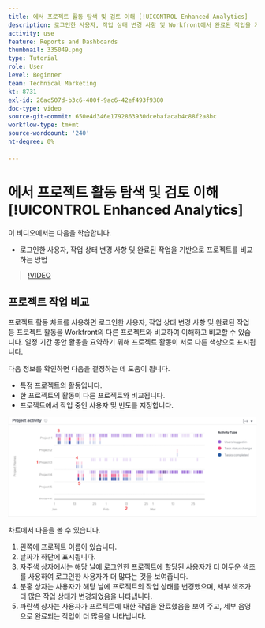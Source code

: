 ```yaml
---
title: 에서 프로젝트 활동 탐색 및 검토 이해 [!UICONTROL Enhanced Analytics]
description: 로그인한 사용자, 작업 상태 변경 사항 및 Workfront에서 완료된 작업을 기반으로 프로젝트를 비교하는 방법을 알아봅니다.
activity: use
feature: Reports and Dashboards
thumbnail: 335049.png
type: Tutorial
role: User
level: Beginner
team: Technical Marketing
kt: 8731
exl-id: 26ac507d-b3c6-400f-9ac6-42ef493f9380
doc-type: video
source-git-commit: 650e4d346e1792863930dcebafacab4c88f2a8bc
workflow-type: tm+mt
source-wordcount: '240'
ht-degree: 0%

---
```


# 에서 프로젝트 활동 탐색 및 검토 이해 [!UICONTROL Enhanced Analytics]

이 비디오에서는 다음을 학습합니다.

* 로그인한 사용자, 작업 상태 변경 사항 및 완료된 작업을 기반으로 프로젝트를 비교하는 방법

>[!VIDEO](https://video.tv.adobe.com/v/335049/?quality=12&learn=on)

## 프로젝트 작업 비교

프로젝트 활동 차트를 사용하면 로그인한 사용자, 작업 상태 변경 사항 및 완료된 작업 등 프로젝트 활동을 Workfront의 다른 프로젝트와 비교하여 이해하고 비교할 수 있습니다. 일정 기간 동안 활동을 요약하기 위해 프로젝트 활동이 서로 다른 색상으로 표시됩니다.

다음 정보를 확인하면 다음을 결정하는 데 도움이 됩니다.

* 특정 프로젝트의 활동입니다.
* 한 프로젝트의 활동이 다른 프로젝트와 비교됩니다.
* 프로젝트에서 작업 중인 사용자 및 빈도를 지정합니다.

![아래 글머리 기호에 설명된 영역에 숫자가 있는 프로젝트 활동을 보여주는 이미지입니다](assets/section-2-5.png)

차트에서 다음을 볼 수 있습니다.

1. 왼쪽에 프로젝트 이름이 있습니다.
1. 날짜가 하단에 표시됩니다.
1. 자주색 상자에서는 해당 날에 로그인한 프로젝트에 할당된 사용자가 더 어두운 색조를 사용하여 로그인한 사용자가 더 많다는 것을 보여줍니다.
1. 분홍 상자는 사용자가 해당 날에 프로젝트의 작업 상태를 변경했으며, 세부 색조가 더 많은 작업 상태가 변경되었음을 나타냅니다.
1. 파란색 상자는 사용자가 프로젝트에 대한 작업을 완료했음을 보여 주고, 세부 음영으로 완료되는 작업이 더 많음을 나타냅니다.
